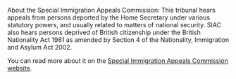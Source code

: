 About the Special Immigration Appeals Commission: This tribunal hears appeals from persons deported by the Home Secretary under various statutory powers, and usually related to matters of national security. SIAC also hears persons deprived of British citizenship under the British Nationality Act 1981 as amended by Section 4 of the Nationality, Immigration and Asylum Act 2002.

You can read more about it on the [Special Immigration Appeals Commission website](https://www.gov.uk/guidance/appeal-to-the-special-immigration-appeals-commission).
